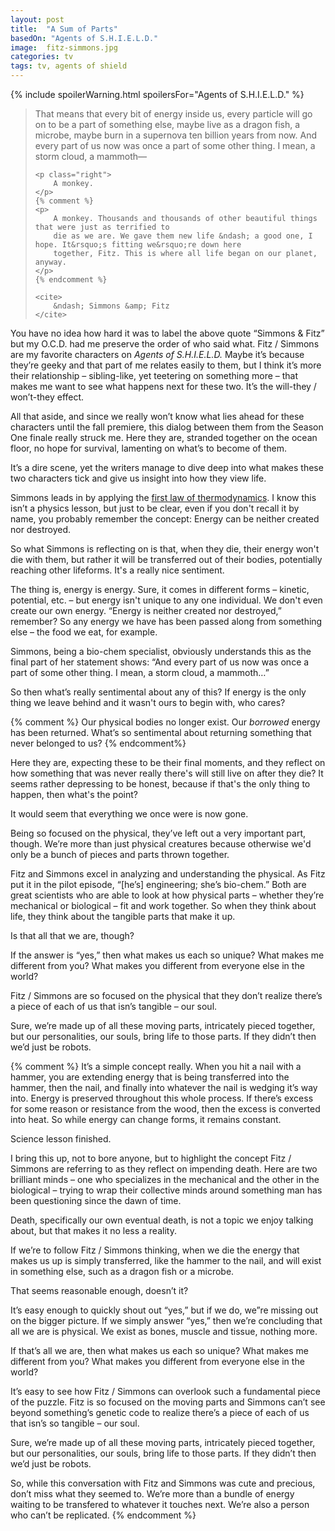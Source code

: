 ```yaml
---
layout: post
title:  "A Sum of Parts"
basedOn: "Agents of S.H.I.E.L.D."
image:  fitz-simmons.jpg
categories: tv
tags: tv, agents of shield
---
```


{% include spoilerWarning.html spoilersFor="Agents of S.H.I.E.L.D." %}

<blockquote>
    <p>
        That means that every bit of energy inside us, every particle will go on to be a part of 
        something else, maybe live as a dragon fish, a microbe, maybe burn in a supernova ten 
        billion years from now. And every part of us now was once a part of some other thing. 
        I mean, a storm cloud, a mammoth&mdash;
    </p>

    <p class="right">
        A monkey.
    </p>
    {% comment %}
    <p>
        A monkey. Thousands and thousands of other beautiful things that were just as terrified to 
        die as we are. We gave them new life &ndash; a good one, I hope. It&rsquo;s fitting we&rsquo;re down here 
        together, Fitz. This is where all life began on our planet, anyway. 
    </p>
    {% endcomment %}

    <cite>
        &ndash; Simmons &amp; Fitz
    </cite>
</blockquote>

You have no idea how hard it was to label the above quote &ldquo;Simmons &amp; Fitz&rdquo; but my O.C.D. had me preserve the order of who said what. Fitz / Simmons are my favorite characters on <i>Agents of S.H.I.E.L.D.</i> Maybe it&rsquo;s because they&rsquo;re geeky and that part of me relates easily to them, but I think it&rsquo;s more their relationship &ndash; sibling-like, yet teetering on something more &ndash; that makes me want to see what happens next for these two. It&rsquo;s the will-they / won&rsquo;t-they effect.

All that aside, and since we really won&rsquo;t know what lies ahead for these characters until the fall premiere, this dialog between them from the Season One finale really struck me. Here they are, stranded together on the ocean floor, no hope for survival, lamenting on what&rsquo;s to become of them.

It&rsquo;s a dire scene, yet the writers manage to dive deep into what makes these two characters tick and give us insight into how they view life.

Simmons leads in by applying the <a href="http://en.wikipedia.org/wiki/First_law_of_thermodynamics" target="_blank">first law of thermodynamics</a>. I know this isn&rsquo;t a physics lesson, but just to be clear, even if you don't recall it by name, you probably remember the concept: Energy can be neither created nor destroyed.

So what Simmons is reflecting on is that, when they die, their energy won't die with them, but rather it will be transferred out of their bodies, potentially reaching other lifeforms. It's a really nice sentiment.

The thing is, energy is energy. Sure, it comes in different forms &ndash; kinetic, potential, etc. &ndash; but energy isn't unique to any one individual. We don't even create our own energy. &ldquo;Energy is neither created nor destroyed,&rdquo; remember? So any energy we have has been passed along from something else &ndash; the food we eat, for example.

Simmons, being a bio-chem specialist, obviously understands this as the final part of her statement shows: &ldquo;And every part of us now was once a part of some other thing. I mean, a storm cloud, a mammoth&hellip;&rdquo;

So then what&rsquo;s really sentimental about any of this? If energy is the only thing we leave behind and it wasn't ours to begin with, who cares?

{% comment %}
Our physical bodies no longer exist. Our <i>borrowed</i> energy has been returned. What&rsquo;s so sentimental about returning something that never belonged to us?
{% endcomment%}

Here they are, expecting these to be their final moments, and they reflect on how something that was never really there's will still live on after they die? It seems rather depressing to be honest, because if that's the only thing to happen, then what's the point?

It would seem that everything we once were is now gone.

Being so focused on the physical, they&rsquo;ve left out a very important part, though. We&rsquo;re more than just physical creatures because otherwise we'd only be a bunch of pieces and parts thrown together.







Fitz and Simmons excel in analyzing and understanding the physical. As Fitz put it in the pilot episode, &ldquo;[he&rsquo;s] engineering; she&rsquo;s bio-chem.&rdquo; Both are great scientists who are able to look at how physical parts &ndash; whether they&rsquo;re mechanical or biological &ndash; fit and work together. So when they think about life, they think about the tangible parts that make it up.


Is that all that we are, though?

If the answer is &ldquo;yes,&rdquo; then what makes us each so unique? What makes me different from you? What makes you different from everyone else in the world?

Fitz / Simmons are so focused on the physical that they don&rsquo;t realize there&rsquo;s a piece of each of us that isn&rsquo;s tangible &ndash; our soul.

Sure, we&rsquo;re made up of all these moving parts, intricately pieced together, but our personalities, our souls, bring life to those parts. If they didn&rsquo;t then we&rsquo;d just be robots.



{% comment %}
It&rsquo;s a simple concept really. When you hit a nail with a hammer, you are extending energy that is being transferred into the hammer, then the nail, and finally into whatever the nail is wedging it&rsquo;s way into. Energy is preserved throughout this whole process. If there&rsquo;s excess for some reason or resistance from the wood, then the excess is converted into heat. So while energy can change forms, it remains constant.

Science lesson finished.

I bring this up, not to bore anyone, but to highlight the concept Fitz / Simmons are referring to as they reflect on  impending death. Here are two brilliant minds &ndash; one who specializes in the mechanical and the other in the biological &ndash; trying to wrap their collective minds around something man has been questioning since the dawn of time.

Death, specifically our own eventual death, is not a topic we enjoy talking about, but that makes it no less a reality.

If we&rsquo;re to follow Fitz / Simmons thinking, when we die the energy that makes us up is simply transferred, like the hammer to the nail, and will exist in something else, such as a dragon fish or a microbe.

That seems reasonable enough, doesn&rsquo;t it?

It&rsquo;s easy enough to quickly shout out &ldquo;yes,&rdquo; but if we do, we&rdquo;re missing out on the bigger picture. If we simply answer &ldquo;yes,&rdquo; then we&rsquo;re concluding that all we are is physical. We exist as bones, muscle and tissue, nothing more.

If that&rsquo;s all we are, then what makes us each so unique? What makes me different from you? What makes you different from everyone else in the world?

It&rsquo;s easy to see how Fitz / Simmons can overlook such a fundamental piece of the puzzle. Fitz is so focused on the moving parts and Simmons can&rsquo;t see beyond something&rsquo;s genetic code to realize there&rsquo;s a piece of each of us that isn&rsquo;s so tangible &ndash; our soul.

Sure, we&rsquo;re made up of all these moving parts, intricately pieced together, but our personalities, our souls, bring life to those parts. If they didn&rsquo;t then we&rsquo;d just be robots.

So, while this conversation with Fitz and Simmons was cute and precious, don&rsquo;t miss what they seemed to. We&rsquo;re more than a bundle of energy waiting to be transfered to whatever it touches next. We&rsquo;re also a person who can&rsquo;t be replicated.
{% endcomment %}


